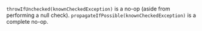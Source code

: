 `throwIfUnchecked(knownCheckedException)` is a no-op (aside from performing a
null check). `propagateIfPossible(knownCheckedException)` is a complete no-op.
